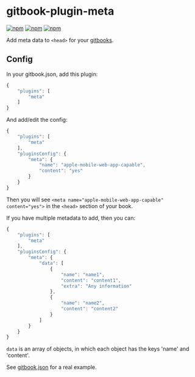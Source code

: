 # gitbook-plugin-meta

[![npm](https://img.shields.io/npm/v/gitbook-plugin-meta.svg)](https://www.npmjs.com/package/gitbook-plugin-meta)
[![npm](https://img.shields.io/npm/dt/gitbook-plugin-meta.svg)](https://www.npmjs.com/package/gitbook-plugin-meta)
[![npm](https://img.shields.io/npm/l/gitbook-plugin-meta.svg)](https://www.npmjs.com/package/gitbook-plugin-meta)

Add meta data to `<head>` for your [gitbooks](https://www.gitbook.com/).

## Config

In your gitbook.json, add this plugin:

```javascript
{
    "plugins": [
        "meta"
    ]
}
```

And add/edit the config:

```javascript
{
    "plugins": [
        "meta"
    ],
    "pluginsConfig": {
        "meta": {
            "name": "apple-mobile-web-app-capable",
            "content": "yes"
        }
    }
}
```

Then you will see `<meta name="apple-mobile-web-app-capable" content="yes">` in the `<head>` section of your book.

If you have multiple metadata to add, then you can:

```javascript
{
    "plugins": [
        "meta"
    ],
    "pluginsConfig": {
        "meta": {
            "data": [
                {
                    "name": "name1",
                    "content": "content1",
                    "extra": "Any information"
                },
                {
                    "name": "name2",
                    "content": "content2"
                }
            ]
        }
    }
}
```

`data` is an array of objects, in which each object has the keys 'name' and 'content'.

See [gitbook.json](https://github.com/CyberZHG/CLRS/blob/master/book.json) for a real example.
